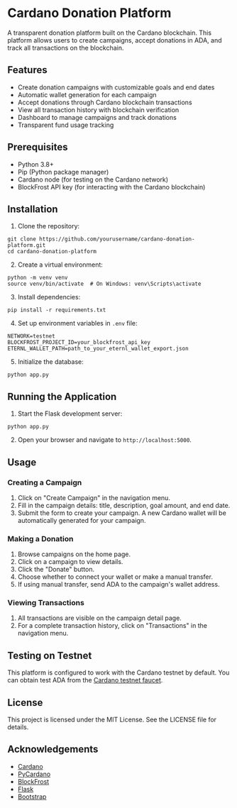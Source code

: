 # Cardano Donation Platform

A transparent donation platform built on the Cardano blockchain. This platform allows users to create campaigns, accept donations in ADA, and track all transactions on the blockchain.

## Features

- Create donation campaigns with customizable goals and end dates
- Automatic wallet generation for each campaign
- Accept donations through Cardano blockchain transactions
- View all transaction history with blockchain verification
- Dashboard to manage campaigns and track donations
- Transparent fund usage tracking

## Prerequisites

- Python 3.8+
- Pip (Python package manager)
- Cardano node (for testing on the Cardano network)
- BlockFrost API key (for interacting with the Cardano blockchain)

## Installation

1. Clone the repository:
```
git clone https://github.com/yourusername/cardano-donation-platform.git
cd cardano-donation-platform
```

2. Create a virtual environment:
```
python -m venv venv
source venv/bin/activate  # On Windows: venv\Scripts\activate
```

3. Install dependencies:
```
pip install -r requirements.txt
```

4. Set up environment variables in `.env` file:
```
NETWORK=testnet
BLOCKFROST_PROJECT_ID=your_blockfrost_api_key
ETERNL_WALLET_PATH=path_to_your_eternl_wallet_export.json
```

5. Initialize the database:
```
python app.py
```

## Running the Application

1. Start the Flask development server:
```
python app.py
```

2. Open your browser and navigate to `http://localhost:5000`.

## Usage

### Creating a Campaign

1. Click on "Create Campaign" in the navigation menu.
2. Fill in the campaign details: title, description, goal amount, and end date.
3. Submit the form to create your campaign. A new Cardano wallet will be automatically generated for your campaign.

### Making a Donation

1. Browse campaigns on the home page.
2. Click on a campaign to view details.
3. Click the "Donate" button.
4. Choose whether to connect your wallet or make a manual transfer.
5. If using manual transfer, send ADA to the campaign's wallet address.

### Viewing Transactions

1. All transactions are visible on the campaign detail page.
2. For a complete transaction history, click on "Transactions" in the navigation menu.

## Testing on Testnet

This platform is configured to work with the Cardano testnet by default. You can obtain test ADA from the [Cardano testnet faucet](https://testnets.cardano.org/en/testnets/cardano/tools/faucet/).

## License

This project is licensed under the MIT License. See the LICENSE file for details.

## Acknowledgements

- [Cardano](https://cardano.org/)
- [PyCardano](https://pycardano.readthedocs.io/)
- [BlockFrost](https://blockfrost.io/)
- [Flask](https://flask.palletsprojects.com/)
- [Bootstrap](https://getbootstrap.com/) 